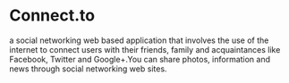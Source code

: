 # Connect.to
a social networking web based application that involves the use of the internet to connect users with their friends, family and acquaintances like Facebook, Twitter and Google+.You  can  share  photos, information and news through social networking web sites.
